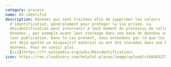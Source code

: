 ```yaml
---
category: process
name: Dé-identifié
description: Données qui sont traitées afin de supprimer les valeurs
  d'identification, généralement pour protéger la vie privée. La
  désidentification peut intervenir à tout moment du processus de collecte des
  données , par exemple avant leur stockage dans une base de données ou avant
  leur publication. Dans le cas présent, nous entendons par là que les données
  ont déjà quitté un dispositif matériel ou ont été stockées dans une base de
  données. Pour en savoir plus
  [ici](https://fr.wikipedia.org/wiki/Désidentification)
icon: https://res.cloudinary.com/helpful-places/image/upload/v1664832751/dtpr-icons/process/deidentified_sfq92y.svg
---
```

